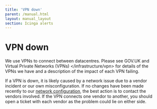 ```yaml
---
title: 'VPN down'
parent: /manual.html
layout: manual_layout
section: Icinga alerts
---
```


# VPN down

We use VPNs to connect between datacentres. Please see
GOV.UK and Virtual
Private Networks (VPNs) &lt;/infrastructure/vpn&gt; for details of the
VPNs we have and a description of the impact of each VPN failing.

If a VPN is down, it is likely caused by a network issue due to a vendor
incident or our own misconfiguration. If no changes have been made
recently to our [network
configuration](https://github.gds/gds/govuk-provisioning), the best
action is to contact the vendors involved. If the VPN connects one
vendor to another, you should open a ticket with each vendor as the
problem could lie on either side.

